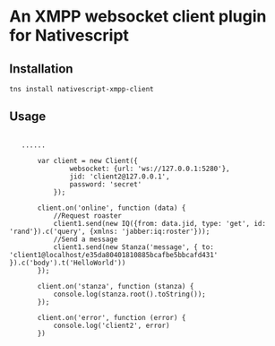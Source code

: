 # An XMPP websocket client plugin for Nativescript


## Installation
`tns install nativescript-xmpp-client`



## Usage

```import {Client} from "nativescript-xmpp-client";

   ......
   
       var client = new Client({
               websocket: {url: 'ws://127.0.0.1:5280'},
               jid: 'client2@127.0.0.1',
               password: 'secret'
           });
           
       client.on('online', function (data) {
           //Request roaster
           client1.send(new IQ({from: data.jid, type: 'get', id: 'rand'}).c('query', {xmlns: 'jabber:iq:roster'}));
           //Send a message
           client1.send(new Stanza('message', { to: 'client1@localhost/e35da80401810885bcafbe5bbcafd431' }).c('body').t('HelloWorld'))
       });
       
       client.on('stanza', function (stanza) {
           console.log(stanza.root().toString());
       });
           
       client.on('error', function (error) {
           console.log('client2', error)
       })

```